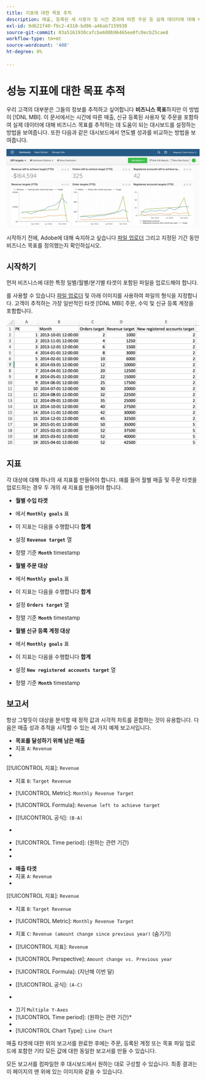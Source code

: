 ```yaml
---
title: 지표에 대한 목표 추적
description: 매출, 등록된 새 사용자 및 시간 경과에 따른 주문 등 실제 데이터에 대해 비즈니스 목표를 추적하는 데 도움이 되는 대시보드를 설정하는 방법을 알아봅니다.
exl-id: 9d621f40-f9c2-4310-bd96-a46ab7159930
source-git-commit: 03a5161930cafcbe600b96465ee0fc0ecb25cae8
workflow-type: tm+mt
source-wordcount: '408'
ht-degree: 0%

---
```


# 성능 지표에 대한 목표 추적

우리 고객의 대부분은 그들의 정보를 추적하고 싶어합니다 **비즈니스 목표**&#x200B;하지만 이 방법이 [!DNL MBI]. 이 문서에서는 시간에 따른 매출, 신규 등록된 사용자 및 주문을 포함하여 실제 데이터에 대해 비즈니스 목표를 추적하는 데 도움이 되는 대시보드를 설정하는 방법을 보여줍니다. 또한 다음과 같은 대시보드에서 연도별 성과를 비교하는 방법을 보여줍니다.

![](../../assets/Goals-_dashboard_2.png)

시작하기 전에, Adobe에 대해 숙지하고 싶습니다 [파일 업로더](../importing-data/connecting-data/using-file-uploader.md) 그리고 지정된 기간 동안 비즈니스 목표를 정의했는지 확인하십시오.

## 시작하기

먼저 비즈니스에 대한 특정 일별/월별/분기별 타겟이 포함된 파일을 업로드해야 합니다.

를 사용할 수 있습니다 [파일 업로더](../importing-data/connecting-data/using-file-uploader.md) 및 아래 이미지를 사용하여 파일의 형식을 지정합니다. 고객이 추적하는 가장 일반적인 타겟 [!DNL MBI] 주문, 수익 및 신규 등록 계정을 포함합니다.

![](../../assets/Goals-_Excel.png)

## 지표

각 대상에 대해 하나의 새 지표를 만들어야 합니다. 예를 들어 월별 매출 및 주문 타겟을 업로드하는 경우 두 개의 새 지표를 만들어야 합니다.

* **월별 수입 타겟**
* 에서 **`Monthly goals`** 표
* 이 지표는 다음을 수행합니다 **합계**
* 설정 **`Revenue target`** 열
* 정렬 기준 **`Month`** timestamp

* **월별 주문 대상**
* 에서 **`Monthly goals`** 표
* 이 지표는 다음을 수행합니다 **합계**
* 설정 **`Orders target`** 열
* 정렬 기준 **`Month`** timestamp

* **월별 신규 등록 계정 대상**
* 에서 **`Monthly goals`** 표
* 이 지표는 다음을 수행합니다 **합계**
* 설정 **`New registered accounts target`** 열
* 정렬 기준 **`Month`** timestamp

## 보고서

항상 그렇듯이 대상을 분석할 때 정적 값과 시각적 차트를 혼합하는 것이 유용합니다. 다음은 매출 성과 추적을 시작할 수 있는 세 가지 예제 보고서입니다.

* **목표를 달성하기 위해 남은 매출**
* 지표 `A`: `Revenue`
* 

   [[!UICONTROL 지표]: `Revenue`

* 지표 `B`: `Target Revenue`
* [!UICONTROL Metric]: `Monthly Revenue Target`

* [!UICONTROL Formula]: `Revenue left to achieve target`
* 
   [[!UICONTROL 공식]: `(B-A)`
* 

   [!UICONTROL Format]: `Number`

* [!UICONTROL Time period]: (원하는 관련 기간)
* 
   [!UICONTROL Interval]: `Month`
* 

   [!UICONTROL 차트 유형]: `Scalar`

* **매출 타겟**
* 지표 `A`: `Revenue`
* 

   [[!UICONTROL 지표]: `Revenue`

* 지표 `B`: `Target Revenue`
* [!UICONTROL Metric]: `Monthly Revenue Target`

* 지표 `C`: `Revenue (amount change since previous year)` (숨기기)
* 
   [[!UICONTROL 지표]: `Revenue`
* [!UICONTROL Perspective]: `Amount change vs. Previous year`

* [!UICONTROL Formula]: (지난해 이번 달)
* 
   [[!UICONTROL 공식]: `(A-C)`
* 

   [!UICONTROL Format]: `Currency`

* 끄기 `Multiple Y-Axes`
* [!UICONTROL Time period]: (원하는 관련 기간)*
* 
   [!UICONTROL Interval]: `Month`
* [!UICONTROL Chart Type]: `Line Chart`

매출 타겟에 대한 위의 보고서를 완료한 후에는 주문, 등록된 계정 또는 목표 파일 업로드에 포함한 기타 모든 값에 대한 동일한 보고서를 만들 수 있습니다.

모든 보고서를 컴파일한 후 대시보드에서 원하는 대로 구성할 수 있습니다. 최종 결과는 이 페이지의 맨 위에 있는 이미지와 같을 수 있습니다.
